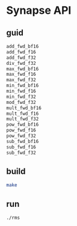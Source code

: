 # Synapse API

## guid

```bash
add_fwd_bf16
add_fwd_f16
add_fwd_f32
div_fwd_f32
max_fwd_bf16
max_fwd_f16
max_fwd_f32
min_fwd_bf16
min_fwd_f16
min_fwd_f32
mod_fwd_f32
mult_fwd_bf16
mult_fwd_f16
mult_fwd_f32
pow_fwd_bf16
pow_fwd_f16
pow_fwd_f32
sub_fwd_bf16
sub_fwd_f16
sub_fwd_f32
```

## build

```bash
make
```

## run

```bash
./rms
```
